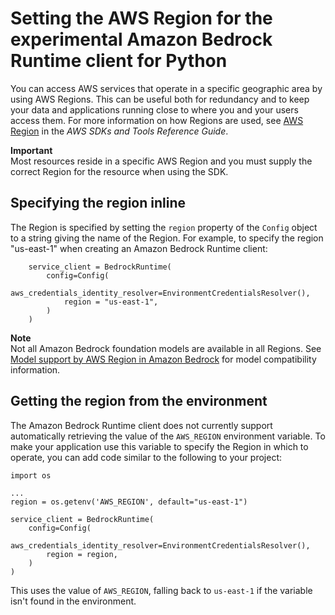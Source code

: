 # Setting the AWS Region for the experimental Amazon Bedrock Runtime client for Python<a name="region"></a>

You can access AWS services that operate in a specific geographic area by using AWS Regions\. This can be useful both for redundancy and to keep your data and applications running close to where you and your users access them\. For more information on how Regions are used, see [AWS Region](https://docs.aws.amazon.com/sdkref/latest/guide/feature-region.html) in the *AWS SDKs and Tools Reference Guide*\.

**Important**  
Most resources reside in a specific AWS Region and you must supply the correct Region for the resource when using the SDK\.

## Specifying the region inline<a name="region-setting"></a>

The Region is specified by setting the `region` property of the `Config` object to a string giving the name of the Region\. For example, to specify the region "us\-east\-1" when creating an Amazon Bedrock Runtime client:

```
    service_client = BedrockRuntime(
        config=Config(
            aws_credentials_identity_resolver=EnvironmentCredentialsResolver(),
            region = "us-east-1",
        )
    )
```

**Note**  
Not all Amazon Bedrock foundation models are available in all Regions\. See [Model support by AWS Region in Amazon Bedrock](https://docs.aws.amazon.com/bedrock/latest/userguide/models-regions.html) for model compatibility information\.

## Getting the region from the environment<a name="region-getting-from-environment"></a>

The Amazon Bedrock Runtime client does not currently support automatically retrieving the value of the `AWS_REGION` environment variable\. To make your application use this variable to specify the Region in which to operate, you can add code similar to the following to your project:

```
import os
    
...
region = os.getenv('AWS_REGION', default="us-east-1")
    
service_client = BedrockRuntime(
    config=Config(
        aws_credentials_identity_resolver=EnvironmentCredentialsResolver(),
        region = region,
    )
)
```

This uses the value of `AWS_REGION`, falling back to `us-east-1` if the variable isn't found in the environment\.